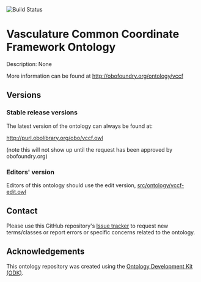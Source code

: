 
![Build Status](https://github.com/obophenotype/vccf-ontology/workflows/CI/badge.svg)
# Vasculature Common Coordinate Framework Ontology

Description: None

More information can be found at http://obofoundry.org/ontology/vccf

## Versions

### Stable release versions

The latest version of the ontology can always be found at:

http://purl.obolibrary.org/obo/vccf.owl

(note this will not show up until the request has been approved by obofoundry.org)

### Editors' version

Editors of this ontology should use the edit version, [src/ontology/vccf-edit.owl](src/ontology/vccf-edit.owl)

## Contact

Please use this GitHub repository's [Issue tracker](https://github.com/obophenotype/vccf-ontology/issues) to request new terms/classes or report errors or specific concerns related to the ontology.

## Acknowledgements

This ontology repository was created using the [Ontology Development Kit (ODK)](https://github.com/INCATools/ontology-development-kit).